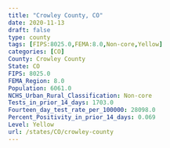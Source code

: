 ```yaml
---
title: "Crowley County, CO"
date: 2020-11-13
draft: false
type: county
tags: [FIPS:8025.0,FEMA:8.0,Non-core,Yellow]
categories: [CO]
County: Crowley County
State: CO
FIPS: 8025.0
FEMA_Region: 8.0
Population: 6061.0
NCHS_Urban_Rural_Classification: Non-core
Tests_in_prior_14_days: 1703.0
Fourteen_day_test_rate_per_100000: 28098.0
Percent_Positivity_in_prior_14_days: 0.069
Level: Yellow
url: /states/CO/crowley-county
---
```



